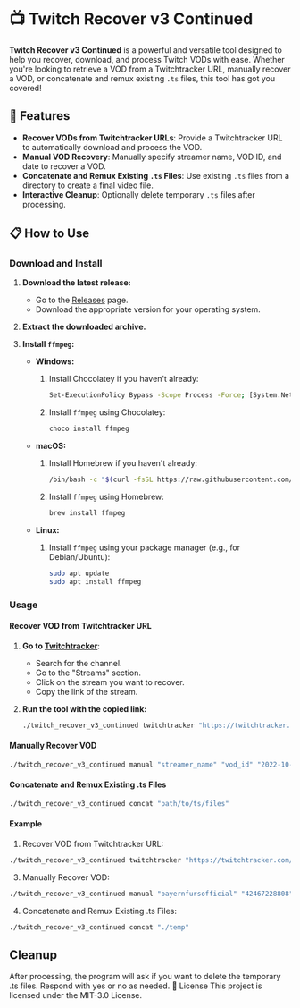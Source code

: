 # 📺 Twitch Recover v3 Continued

**Twitch Recover v3 Continued** is a powerful and versatile tool designed to help you recover, download, and process Twitch VODs with ease. Whether you're looking to retrieve a VOD from a Twitchtracker URL, manually recover a VOD, or concatenate and remux existing `.ts` files, this tool has got you covered!

## 🚀 Features

- **Recover VODs from Twitchtracker URLs**: Provide a Twitchtracker URL to automatically download and process the VOD.
- **Manual VOD Recovery**: Manually specify streamer name, VOD ID, and date to recover a VOD.
- **Concatenate and Remux Existing `.ts` Files**: Use existing `.ts` files from a directory to create a final video file.
- **Interactive Cleanup**: Optionally delete temporary `.ts` files after processing.

## 📋 How to Use

### Download and Install

1. **Download the latest release:**
    - Go to the [Releases](https://github.com/Lexxn0x3/TwitchRecover_V3/releases) page.
    - Download the appropriate version for your operating system.

2. **Extract the downloaded archive.**

3. **Install `ffmpeg`:**

    - **Windows:**
        1. Install Chocolatey if you haven't already:
            ```sh
            Set-ExecutionPolicy Bypass -Scope Process -Force; [System.Net.ServicePointManager]::SecurityProtocol = [System.Net.ServicePointManager]::SecurityProtocol -bor 3072; iex ((New-Object System.Net.WebClient).DownloadString('https://community.chocolatey.org/install.ps1'))
            ```
        2. Install `ffmpeg` using Chocolatey:
            ```sh
            choco install ffmpeg
            ```

    - **macOS:**
        1. Install Homebrew if you haven't already: 
            ```sh
            /bin/bash -c "$(curl -fsSL https://raw.githubusercontent.com/Homebrew/install/HEAD/install.sh)"
            ```
        2. Install `ffmpeg` using Homebrew:
            ```sh
            brew install ffmpeg
            ```

    - **Linux:**
        1. Install `ffmpeg` using your package manager (e.g., for Debian/Ubuntu):
            ```sh
            sudo apt update
            sudo apt install ffmpeg
            ```

### Usage

#### Recover VOD from Twitchtracker URL

1. **Go to [Twitchtracker](https://twitchtracker.com/)**:
    - Search for the channel.
    - Go to the "Streams" section.
    - Click on the stream you want to recover.
    - Copy the link of the stream.

2. **Run the tool with the copied link:**

    ```sh
    ./twitch_recover_v3_continued twitchtracker "https://twitchtracker.com/streamer_id/streams/twitch_tracker_vod_id"
    ```

#### Manually Recover VOD

```sh
./twitch_recover_v3_continued manual "streamer_name" "vod_id" "2022-10-29 13:06"
```
#### Concatenate and Remux Existing .ts Files
```sh
./twitch_recover_v3_continued concat "path/to/ts/files"
```
#### Example
1. Recover VOD from Twitchtracker URL:
```sh
./twitch_recover_v3_continued twitchtracker "https://twitchtracker.com/bayernfursofficial/streams/42467228808"
```
3. Manually Recover VOD:
```sh
./twitch_recover_v3_continued manual "bayernfursofficial" "42467228808" "2022-10-29 13:06"
```
4. Concatenate and Remux Existing .ts Files:
```sh
./twitch_recover_v3_continued concat "./temp"
```

## Cleanup
After processing, the program will ask if you want to delete the temporary .ts files. Respond with yes or no as needed.
📄 License
This project is licensed under the MIT-3.0 License.
